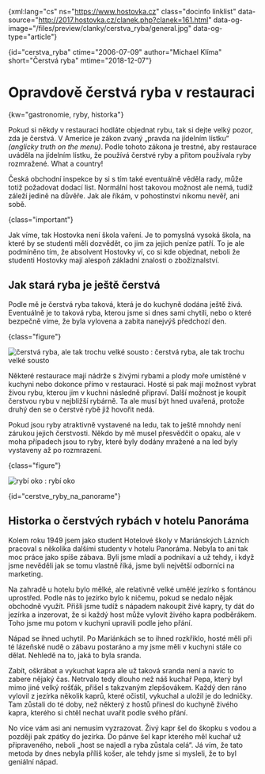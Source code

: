 
{xml:lang="cs" ns="https://www.hostovka.cz" class="docinfo linklist" data-source="http://2017.hostovka.cz/clanek.php?clanek=161.html" data-og-image="/files/preview/clanky/cerstva_ryba/general.jpg" data-og-type="article"}

{id="cerstva\_ryba" ctime="2006-07-09" author="Michael Klíma" short="Čerstvá ryba" mtime="2018-12-07"}

# Opravdově čerstvá ryba v restauraci

{kw="gastronomie, ryby, historka"}

Pokud si někdy v restauraci hodláte objednat rybu, tak si dejte velký pozor, zda je čerstvá. V Americe je zákon zvaný „pravda na jídelním lístku“ _(anglicky truth on the menu)_. Podle tohoto zákona je trestné, aby restaurace uváděla na jídelním lístku, že používá čerstvé ryby a přitom používala ryby rozmražené. What a country!

Česká obchodní inspekce by si s tím také eventuálně věděla rady, může totiž požadovat dodací list. Normální host takovou možnost ale nemá, tudíž záleží jedině na důvěře. Jak ale říkám, v pohostinství nikomu nevěř, ani sobě.

{class="important"}

Jak víme, tak Hostovka není škola vaření. Je to pomyslná vysoká škola, na které by se studenti měli dozvědět, co jim za jejich peníze patří. To je ale podmíněno tím, že absolvent Hostovky ví, co si kde objednat, neboli že studenti Hostovky mají alespoň základní znalosti o zbožíznalství.

## Jak stará ryba je ještě čerstvá

Podle mě je čerstvá ryba taková, která je do kuchyně dodána ještě živá. Eventuálně je to taková ryba, kterou jsme si dnes sami chytili, nebo o které bezpečně víme, že byla vylovena a zabita nanejvýš předchozí den.

{class="figure"}

![čerstvá ryba, ale tak trochu velké sousto][1] 
:   čerstvá ryba, ale tak trochu velké sousto

Některé restaurace mají nádrže s živými rybami a plody moře umístěné v kuchyni nebo dokonce přímo v restauraci. Hosté si pak mají možnost vybrat živou rybu, kterou jim v kuchni následně připraví. Další možnost je koupit čerstvou rybu v nejbližší rybárně. Ta ale musí být hned uvařená, protože druhý den se o čerstvé rybě již hovořit nedá.

Pokud jsou ryby atraktivně vystavené na ledu, tak to ještě mnohdy není zárukou jejich čerstvosti. Někdo by mě musel přesvědčit o opaku, ale v moha případech jsou to ryby, které byly dodány mražené a na led byly vystaveny až po rozmrazení.

{class="figure"}

![rybí oko][2] 
:   rybí oko

{id="cerstve\_ryby\_na_panorame"}

## Historka o čerstvých rybách v hotelu Panoráma

Kolem roku 1949 jsem jako student Hotelové školy v Mariánských Lázních pracoval s několika dalšími studenty v hotelu Panoráma. Nebyla to ani tak moc práce jako spíše zábava. Byli jsme mladí a podnikaví a už tehdy, i když jsme nevěděli jak se tomu vlastně říká, jsme byli největší odborníci na marketing.

Na zahradě u hotelu bylo mělké, ale relativně velké umělé jezírko s fontánou uprostřed. Podle nás to jezírko bylo k ničemu, pokud se nedalo nějak obchodně využít. Přišli jsme tudíž s nápadem nakoupit živé kapry, ty dát do jezírka a inzerovat, že si každý host může vylovit živého kapra podběrákem. Toho jsme mu potom v kuchyni upravili podle jeho přání.

Nápad se ihned uchytil. Po Mariánkách se to ihned rozkřiklo, hosté měli při té lázeňské nudě o zábavu postaráno a my jsme měli v kuchyni stále co dělat. Nehledě na to, jaká to byla sranda.

Zabít, oškrábat a vykuchat kapra ale už taková sranda není a navíc to zabere nějaký čas. Netrvalo tedy dlouho než náš kuchař Pepa, který byl mimo jiné velký rošťák, přišel s takzvaným zlepšovákem. Každý den ráno vylovil z jezírka několik kaprů, které očistil, vykuchal a uložil je do ledničky. Tam zůstali do té doby, než některý z hostů přinesl do kuchyně živého kapra, kterého si chtěl nechat uvařit podle svého přání.

No více vám asi ani nemusím vyzrazovat. Živý kapr šel do škopku s vodou a později pak zpátky do jezírka. Do pánve šel kapr kterého měl kuchař už připraveného, neboli „host se najedl a ryba zůstala celá“. Já vím, že tato metoda by dnes nebyla příliš košer, ale tehdy jsme si mysleli, že to byl geniální nápad.

 [1]: http://2017.hostovka.cz/soubor/9-7-06-3.JPG
 [2]: http://2017.hostovka.cz/soubor/9-7-06-5.JPG


